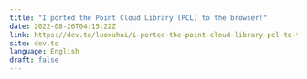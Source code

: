 ```yaml
---
title: "I ported the Point Cloud Library (PCL) to the browser!"
date: 2022-08-26T04:15:22Z
link: https://dev.to/luoxuhai/i-ported-the-point-cloud-library-pcl-to-the-browser-389j?utm_medium=RSS&utm_source=news.12bit.vn
site: dev.to
language: English
draft: false
---
```

